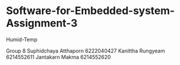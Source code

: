 # Software-for-Embedded-system-Assignment-3
Humid-Temp

Group 8
  Suphidchaya Atthaporn 6222040427
  Kanittha Rungyeam 6214552611
  Jantakarn Makma 6214552620
  

